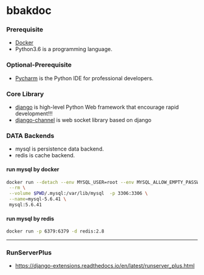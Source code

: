 # bbakdoc

### Prerequisite
* [Docker](https://docs.docker.com/docker-for-mac/install/)
* Python3.6 is a programming language.


### Optional-Prerequisite
* [Pycharm](https://www.jetbrains.com/pycharm/) is the Python IDE for professional developers. 


### Core Library
* [django](https://www.djangoproject.com/) is high-level Python Web framework that encourage rapid development!!!
* [django-channel](https://channels.readthedocs.io/en/latest/) is web socket library based on django


### DATA Backends

* mysql is persistence data backend. 
* redis is cache backend.

#### run mysql by docker
```bash
docker run --detach --env MYSQL_USER=root --env MYSQL_ALLOW_EMPTY_PASSWORD=yes \
 --rm \
 --volume $PWD/.mysql:/var/lib/mysql  -p 3306:3306 \
 --name=mysql-5.6.41 \
 mysql:5.6.41
```

#### run mysql by redis
```bash
docker run -p 6379:6379 -d redis:2.8
```




--- 

### RunServerPlus
* https://django-extensions.readthedocs.io/en/latest/runserver_plus.html
